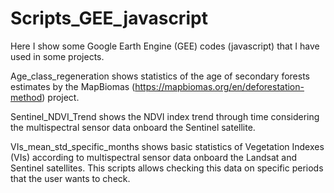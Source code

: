 # Scripts_GEE_javascript

Here I show some Google Earth Engine (GEE) codes (javascript) that I have used in some projects.

Age_class_regeneration shows statistics of the age of secondary forests estimates by the MapBiomas (https://mapbiomas.org/en/deforestation-method) project.

Sentinel_NDVI_Trend shows the NDVI index trend through time considering the multispectral sensor data onboard the Sentinel satellite.

VIs_mean_std_specific_months shows basic statistics of Vegetation Indexes (VIs) according to multispectral sensor data onboard the Landsat and Sentinel satellites. This scripts allows checking this data on specific periods that the user wants to check.
